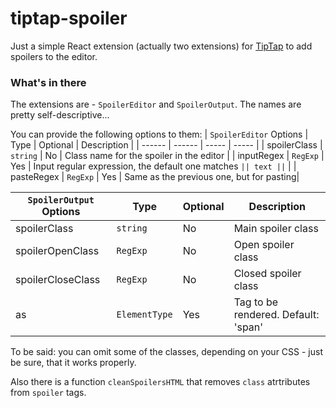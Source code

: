 # tiptap-spoiler
Just a simple React extension (actually two extensions) for [TipTap](https://github.com/ueberdosis/tiptap) to add spoilers to the editor.

### What's in there
The extensions are - ```SpoilerEditor``` and ```SpoilerOutput```. The names are pretty self-descriptive...

You can provide the following options to them: 
| ```SpoilerEditor``` Options | Type | Optional | Description |
| ------ | ------ | ----- | ----- |
| spoilerClass | ```string``` | No | Class name for the spoiler in the editor |
| inputRegex | ```RegExp``` | Yes | Input regular expression, the default one matches ```|| text ||``` |
| pasteRegex | ```RegExp``` | Yes | Same as the previous one, but for pasting|

| ```SpoilerOutput``` Options | Type | Optional | Description |
| ------ | ------ | ----- | ----- |
| spoilerClass | ```string``` | No | Main spoiler class  | 
| spoilerOpenClass | ```RegExp``` | No | Open spoiler class | 
| spoilerCloseClass | ```RegExp``` | No | Closed spoiler class  |
| as | ```ElementType``` | Yes | Tag to be rendered. Default: 'span' |

To be said: you can omit some of the classes, depending on your CSS - just be sure, that it works properly.

Also there is a function ```cleanSpoilersHTML``` that removes ```class``` atrtributes from ```spoiler``` tags.